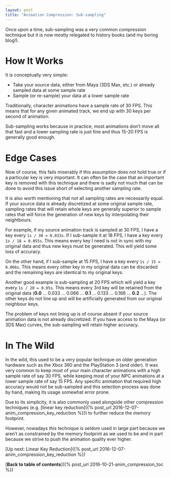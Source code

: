```yaml
---
layout: post
title: "Animation Compression: Sub-sampling"
---
```

Once upon a time, sub-sampling was a very common compression technique but it is now mostly relegated to history books (and my boring blog!).

# How It Works

It is conceptually very simple:

*  Take your source data, either from Maya (3DS Max, etc.) or already sampled data at some sample rate
*  Sample (or re-sample) your data at a lower sample rate

Traditionally, character animations have a sample rate of 30 FPS. This means that for any given animated track, we end up with 30 keys per second of animation.

Sub-sampling works because in practice, most animations don’t move all that fast and a lower sampling rate is just fine and thus 15-20 FPS is generally good enough.

# Edge Cases

Now of course, this fails miserably if this assumption does not hold true or if a particular key is very important. It can often be the case that an important key is removed with this technique and there is sadly not much that can be done to avoid this issue short of selecting another sampling rate.

It is also worth mentioning that not all sampling rates are necessarily equal. If your source data is already discretized at some original sample rate, sampling rates that will retain whole keys are generally superior to sample rates that will force the generation of new keys by interpolating their neightbours.

For example, if my source animation track is sampled at 30 FPS, I have a key every `1s / 30 = 0.033s`. If I sub-sample it at 18 FPS, I have a key every `1s / 18 = 0.055s`. This means every key I need is not in sync with my original data and thus new keys must be generated. This will yield some loss of accuracy.

On the other hand, if I sub-sample at 15 FPS, I have a key every `1s / 15 = 0.066s`. This means every other key in my original data can be discarded and the remaining keys are identical to my original keys.

Another good example is sub-sampling at 20 FPS which will yield a key every `1s / 20 = 0.05s`. This means every 3rd key will be retained from the original data (**0.0** … 0.033 … 0.066 … **0.1** … 0.133 … 0.166 … **0.2** …). The other keys do not line up and will be artificially generated from our original neighbour keys.

The problem of keys not lining up is of course absent if your source animation data is not already discretized. If you have access to the Maya (or 3DS Max) curves, the sub-sampling will retain higher accuracy.

# In The Wild

In the wild, this used to be a very popular technique on older generation hardware such as the Xbox 360 and the PlayStation 3 (and older). It was very common to keep most of your main character animations with a high sample rate of say 30 FPS, while keeping most of your NPC animations at a lower sample rate of say 15 FPS. Any specific animation that required high accuracy would not be sub-sampled and this selection process was done by hand, making its usage somewhat error prone.

Due to its simplicity, it is also commonly used alongside other compression techniques (e.g. [linear key reduction]({% post_url 2016-12-07-anim_compression_key_reduction %})) to further reduce the memory footprint.

However, nowadays this technique is seldom used in large part because we aren’t as constrained by the memory footprint as we used to be and in part because we strive to push the animation quality ever higher.

[Up next: Linear Key Reduction]({% post_url 2016-12-07-anim_compression_key_reduction %})

[**Back to table of contents**]({% post_url 2016-10-21-anim_compression_toc %})

